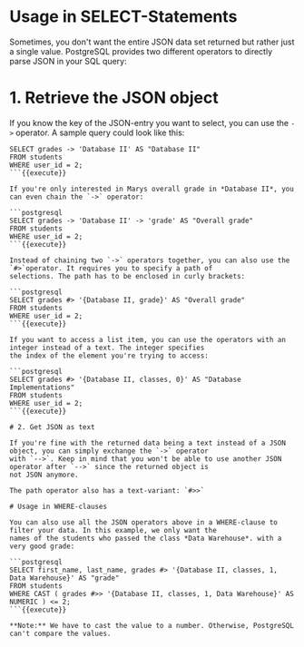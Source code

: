 # Usage in SELECT-Statements

Sometimes, you don't want the entire JSON data set returned but rather just a single value. PostgreSQL provides two
different operators to directly parse JSON in your SQL query:

# 1. Retrieve the JSON object

If you know the key of the JSON-entry you want to select, you can use the `->` operator. A sample query could look like
this:

```postgresql
SELECT grades -> 'Database II' AS "Database II" 
FROM students 
WHERE user_id = 2;
```{{execute}}

If you're only interested in Marys overall grade in *Database II*, you can even chain the `->` operator:

```postgresql
SELECT grades -> 'Database II' -> 'grade' AS "Overall grade" 
FROM students 
WHERE user_id = 2;
```{{execute}}

Instead of chaining two `->` operators together, you can also use the `#>`operator. It requires you to specify a path of
selections. The path has to be enclosed in curly brackets:

```postgresql
SELECT grades #> '{Database II, grade}' AS "Overall grade" 
FROM students 
WHERE user_id = 2;
```{{execute}}

If you want to access a list item, you can use the operators with an integer instead of a text. The integer specifies
the index of the element you're trying to access:

```postgresql
SELECT grades #> '{Database II, classes, 0}' AS "Database Implementations" 
FROM students 
WHERE user_id = 2;
```{{execute}}

# 2. Get JSON as text

If you're fine with the returned data being a text instead of a JSON object, you can simply exchange the `->` operator
with `-->`. Keep in mind that you won't be able to use another JSON operator after `-->` since the returned object is
not JSON anymore.

The path operator also has a text-variant: `#>>`

# Usage in WHERE-clauses

You can also use all the JSON operators above in a WHERE-clause to filter your data. In this example, we only want the
names of the students who passed the class *Data Warehouse*. with a very good grade:

```postgresql
SELECT first_name, last_name, grades #> '{Database II, classes, 1, Data Warehouse}' AS "grade"
FROM students 
WHERE CAST ( grades #>> '{Database II, classes, 1, Data Warehouse}' AS NUMERIC ) <= 2;
```{{execute}}

**Note:** We have to cast the value to a number. Otherwise, PostgreSQL can't compare the values. 
 